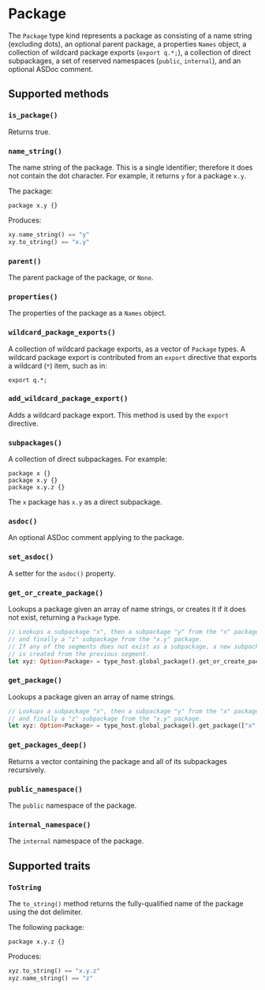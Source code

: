 # Package

The `Package` type kind represents a package as consisting of a name string (excluding dots), an optional parent package, a properties `Names` object, a collection of wildcard package exports (`export q.*;`), a collection of direct subpackages, a set of reserved namespaces (`public`, `internal`), and an optional ASDoc comment.

## Supported methods

### `is_package()`

Returns true.

### `name_string()`

The name string of the package. This is a single identifier; therefore it does not contain the dot character. For example, it returns `y` for a package `x.y`.

The package:

```as3
package x.y {}
```

Produces:

```rust
xy.name_string() == "y"
xy.to_string() == "x.y"
```

### `parent()`

The parent package of the package, or `None`.

### `properties()`

The properties of the package as a `Names` object.

### `wildcard_package_exports()`

A collection of wildcard package exports, as a vector of `Package` types. A wildcard package export is contributed from an `export` directive that exports a wildcard (`*`) item, such as in:

```as3
export q.*;
```

### `add_wildcard_package_export()`

Adds a wildcard package export. This method is used by the `export` directive.

### `subpackages()`

A collection of direct subpackages. For example:

```as3
package x {}
package x.y {}
package x.y.z {}
```

The `x` package has `x.y` as a direct subpackage.

### `asdoc()`

An optional ASDoc comment applying to the package.

### `set_asdoc()`

A setter for the `asdoc()` property.

### `get_or_create_package()`

Lookups a package given an array of name strings, or creates it if it does not exist, returning a `Package` type.

```rust
// Lookups a subpackage "x", then a subpackage "y" from the "x" package,
// and finally a "z" subpackage from the "x.y" package.
// If any of the segments does not exist as a subpackage, a new subpackage
// is created from the previous segment.
let xyz: Option<Package> = type_host.global_package().get_or_create_package(["x", "y", "z"]);
```

### `get_package()`

Lookups a package given an array of name strings.

```rust
// Lookups a subpackage "x", then a subpackage "y" from the "x" package,
// and finally a "z" subpackage from the "x.y" package.
let xyz: Option<Package> = type_host.global_package().get_package(["x", "y", "z"]);
```

### `get_packages_deep()`

Returns a vector containing the package and all of its subpackages recursively.

### `public_namespace()`

The `public` namespace of the package.

### `internal_namespace()`

The `internal` namespace of the package.

## Supported traits

### `ToString`

The `to_string()` method returns the fully-qualified name of the package using the dot delimiter.

The following package:

```as3
package x.y.z {}
```

Produces:

```rust
xyz.to_string() == "x.y.z"
xyz.name_string() == "z"
```
